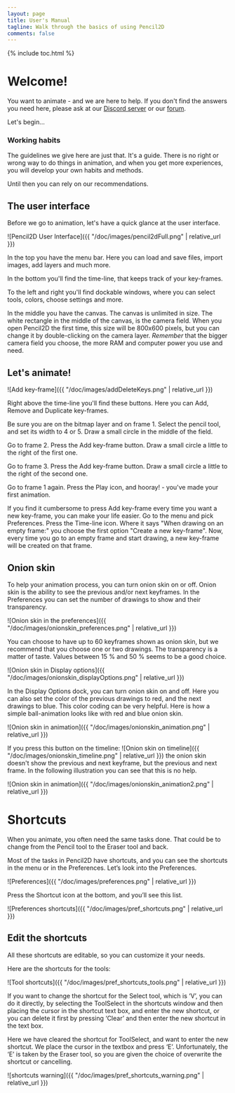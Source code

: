 ```yaml
---
layout: page
title: User's Manual
tagline: Walk through the basics of using Pencil2D 
comments: false
---
```


{% include toc.html %}

# Welcome! #
You want to animate - and we are here to help. If you don't find the answers you need here, please ask at our [Discord server](https://discordapp.com/invite/8FxdV2g) or our [forum](https://discuss.pencil2d.org/).

Let's begin...
### Working habits ###
The guidelines we give here are just that. It's a guide. There is no right or wrong way to do things in animation, and when you get more experiences, you will develop your own habits and methods.

Until then you can rely on our recommendations.
## The user interface ##
Before we go to animation, let's have a quick glance at the user interface. 

![Pencil2D User Interface]({{ "/doc/images/pencil2dFull.png" | relative_url }})

In the top you have the menu bar. Here you can load and save files, import images, add layers and much more.

In the bottom you'll find the time-line, that keeps track of your key-frames. 

To the left and right you'll find dockable windows, where you can select tools, colors, choose settings and more. 

In the middle you have the canvas. The canvas is unlimited in size. The white rectangle in the middle of the canvas, is the camera field. When you open Pencil2D the first time, this size will be 800x600 pixels, but you can change it by double-clicking on the camera layer. *Remember* that the bigger camera field you choose, the more RAM and computer power you use and need.
## Let's animate! ##

![Add key-frame]({{ "/doc/images/addDeleteKeys.png" | relative_url }})

Right above the time-line you'll find these buttons.  Here you can Add, Remove and Duplicate key-frames.

Be sure you are on the bitmap layer and on frame 1. Select the pencil tool, and set its width to 4 or 5. Draw a small circle in the middle of the field.

Go to frame 2. Press the Add key-frame button. Draw a small circle a little to the right of the first one.

Go to frame 3. Press the Add key-frame button. Draw a small circle a little to the right of the second one.

Go to frame 1 again. Press the Play icon, and hooray! - you've made your first animation.

If you find it cumbersome to press Add key-frame every time you want a new key-frame, you can make your life easier. Go to the menu and pick Preferences. Press the Time-line icon. Where it says "When drawing on an empty frame:" you choose the first option "Create a new key-frame". Now, every time you go to an empty frame and start drawing, a new key-frame will be created on that frame.

## Onion skin ##

To help your animation process, you can turn onion skin on or off. Onion skin is the ability to see the previous and/or next keyframes. In the Preferences you can set the number of drawings to show and their transparency.

![Onion skin in the preferences]({{ "/doc/images/onionskin_preferences.png" | relative_url }})

You can choose to have up to 60 keyframes shown as onion skin, but we recommend that you choose one or two drawings. The transparency is a matter of taste. Values between 15 % and 50 % seems to be a good choice.

![Onion skin in Display options]({{ "/doc/images/onionskin_displayOptions.png" | relative_url }})

In the Display Options dock, you can turn onion skin on and off. Here you can also set the color of the previous drawings to red, and the next drawings to blue. This color coding can be very helpful. Here is how a simple ball-animation looks like with red and blue onion skin.

![Onion skin in animation]({{ "/doc/images/onionskin_animation.png" | relative_url }})

If you press this button on the timeline: ![Onion skin on timeline]({{ "/doc/images/onionskin_timeline.png" | relative_url }}) the onion skin doesn't show the previous and next keyframe, but the previous and next frame. In the following illustration you can see that this is no help.

![Onion skin in animation]({{ "/doc/images/onionskin_animation2.png" | relative_url }})

# Shortcuts # 

When you animate, you often need the same tasks done. That could be to change from the Pencil tool to the Eraser tool and back. 

Most of the tasks in Pencil2D have shortcuts, and you can see the shortcuts in the menu or in the Preferences. Let’s look into the Preferences. 

![Preferences]({{ "/doc/images/preferences.png" | relative_url }})

Press the Shortcut icon at the bottom, and you’ll see this list.

![Preferences shortcuts]({{ "/doc/images/pref_shortcuts.png" | relative_url }})

## Edit the shortcuts ## 

All these shortcuts are editable, so you can customize it your needs. 

Here are the shortcuts for the tools: 

![Tool shortcuts]({{ "/doc/images/pref_shortcuts_tools.png" | relative_url }})

If you want to change the shortcut for the Select tool, which is ‘V’, you can do it directly, by selecting the ToolSelect in the shortcuts window and then placing the cursor in the shortcut text box, and enter the new shortcut, or you can delete it first by pressing ‘Clear’ and then enter the new shortcut in the text box. 

Here we have cleared the shortcut for ToolSelect, and want to enter the new shortcut. We place the cursor in the textbox and press ‘E’. Unfortunately, the ‘E’ is taken by the Eraser tool, so you are given the choice of overwrite the shortcut or cancelling.  

![shortcuts warning]({{ "/doc/images/pref_shortcuts_warning.png" | relative_url }})

